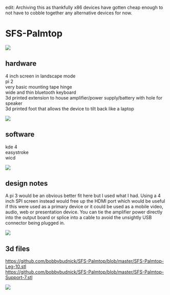 edit: Archiving this as thankfully x86 devices have gotten cheap enough to not have to cobble together any alternative devices for now.

# SFS-Palmtop

![](https://github.com/bobbybudnick/SFS-Palmtop/blob/master/WIN_20171031_182310.JPG)

hardware
-----
4 inch screen in landscape mode  
pi 2  
very basic mounting tape hinge  
wide and thin bluetooth keyboard  
3d printed extension to house amplifier/power supply/battery with hole for speaker  
3d printed foot that allows the device to tilt back like a laptop

![](https://github.com/bobbybudnick/SFS-Palmtop/blob/master/WIN_20171031_190759.JPG)

software
-----
kde 4  
easystroke  
wicd

![](https://github.com/bobbybudnick/SFS-Palmtop/blob/master/WIN_20171031_182508.JPG)

design notes
-----
A pi 3 would be an obvious better fit here but I used what I had.  Using a 4 inch SPI screen instead would free up the HDMI port which would be useful if this were used as a primary device or it could be used as a mobile video, audio, web or presentation device.  You can tie the amplifier power directly into the output board or splice into a cable to avoid the unsightly USB connector being plugged in.

![](https://github.com/bobbybudnick/SFS-Palmtop/blob/master/WIN_20171031_183830.JPG)

3d files
-----
https://github.com/bobbybudnick/SFS-Palmtop/blob/master/SFS-Palmtop-Leg-10.stl  
https://github.com/bobbybudnick/SFS-Palmtop/blob/master/SFS-Palmtop-Support-7.stl

![](https://github.com/bobbybudnick/SFS-Palmtop/blob/master/WIN_20171031_182702.JPG)

